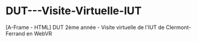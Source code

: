 # DUT---Visite-Virtuelle-IUT
[A-Frame - HTML] DUT 2ème année - Visite virtuelle de l'IUT de Clermont-Ferrand en WebVR
